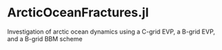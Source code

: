 # ArcticOceanFractures.jl
Investigation of arctic ocean dynamics using a C-grid EVP, a B-grid EVP, and a B-grid BBM scheme
